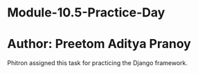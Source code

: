 # Module-10.5-Practice-Day
# Author: Preetom Aditya Pranoy
<p> Phitron assigned this task for practicing the Django framework. </p>
